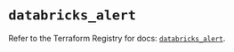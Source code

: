 # `databricks_alert`

Refer to the Terraform Registry for docs: [`databricks_alert`](https://registry.terraform.io/providers/databricks/databricks/1.92.0/docs/resources/alert).
